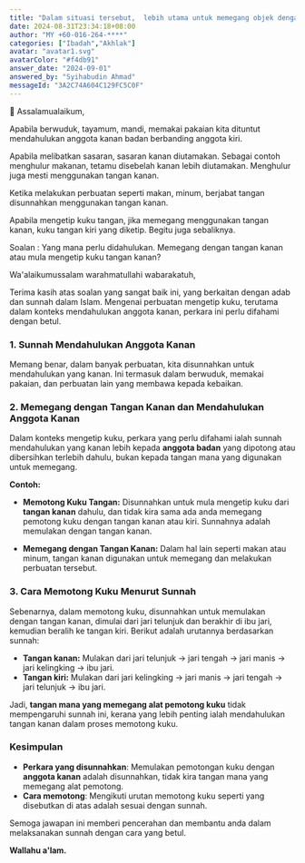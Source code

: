 ```yaml
---
title: "Dalam situasi tersebut,  lebih utama untuk memegang objek dengan tangan kanan."
date: 2024-08-31T23:34:18+08:00
author: "MY +60-016-264-****"
categories: ["Ibadah","Akhlak"]
avatar: "avatar1.svg"
avatarColor: "#f4db91"
answer_date: "2024-09-01"
answered_by: "Syihabudin Ahmad"
messageId: "3A2C74A604C129FC5C0F"
---
```


🔴 Assalamualaikum,

Apabila berwuduk, tayamum, mandi, memakai pakaian kita dituntut mendahulukan anggota kanan badan berbanding anggota kiri.

Apabila melibatkan sasaran, sasaran kanan diutamakan. Sebagai contoh menghulur makanan, tetamu disebelah kanan lebih diutamakan. Menghulur juga mesti menggunakan tangan kanan.

Ketika melakukan perbuatan seperti makan, minum, berjabat tangan disunnahkan menggunakan tangan kanan.

Apabila mengetip kuku tangan, jika memegang menggunakan tangan kanan, kuku tangan kiri yang diketip. Begitu juga sebaliknya. 

Soalan : Yang mana perlu didahulukan. Memegang dengan tangan kanan atau mula mengetip kuku tangan kanan?

<!--more-->

Wa'alaikumussalam warahmatullahi wabarakatuh,

Terima kasih atas soalan yang sangat baik ini, yang berkaitan dengan adab dan sunnah dalam Islam. Mengenai perbuatan mengetip kuku, terutama dalam konteks mendahulukan anggota kanan, perkara ini perlu difahami dengan betul.

### 1. **Sunnah Mendahulukan Anggota Kanan**

Memang benar, dalam banyak perbuatan, kita disunnahkan untuk mendahulukan yang kanan. Ini termasuk dalam berwuduk, memakai pakaian, dan perbuatan lain yang membawa kepada kebaikan.

### 2. **Memegang dengan Tangan Kanan dan Mendahulukan Anggota Kanan**

Dalam konteks mengetip kuku, perkara yang perlu difahami ialah sunnah mendahulukan yang kanan lebih kepada **anggota badan** yang dipotong atau dibersihkan terlebih dahulu, bukan kepada tangan mana yang digunakan untuk memegang.

**Contoh:**

- **Memotong Kuku Tangan:** Disunnahkan untuk mula mengetip kuku dari **tangan kanan** dahulu, dan tidak kira sama ada anda memegang pemotong kuku dengan tangan kanan atau kiri. Sunnahnya adalah memulakan dengan tangan kanan.

- **Memegang dengan Tangan Kanan:** Dalam hal lain seperti makan atau minum, tangan kanan digunakan untuk memegang dan melakukan perbuatan tersebut.

### 3. **Cara Memotong Kuku Menurut Sunnah**

Sebenarnya, dalam memotong kuku, disunnahkan untuk memulakan dengan tangan kanan, dimulai dari jari telunjuk dan berakhir di ibu jari, kemudian beralih ke tangan kiri. Berikut adalah urutannya berdasarkan sunnah:

- **Tangan kanan:** Mulakan dari jari telunjuk → jari tengah → jari manis → jari kelingking → ibu jari.
- **Tangan kiri:** Mulakan dari jari kelingking → jari manis → jari tengah → jari telunjuk → ibu jari.

Jadi, **tangan mana yang memegang alat pemotong kuku** tidak mempengaruhi sunnah ini, kerana yang lebih penting ialah mendahulukan tangan kanan dalam proses memotong kuku.

### Kesimpulan

- **Perkara yang disunnahkan**: Memulakan pemotongan kuku dengan **anggota kanan** adalah disunnahkan, tidak kira tangan mana yang memegang alat pemotong.
- **Cara memotong**: Mengikuti urutan memotong kuku seperti yang disebutkan di atas adalah sesuai dengan sunnah.

Semoga jawapan ini memberi pencerahan dan membantu anda dalam melaksanakan sunnah dengan cara yang betul.

**Wallahu a'lam.**

#
